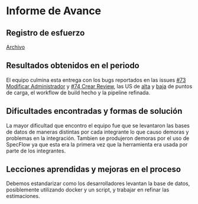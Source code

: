 # Informe de Avance

## Registro de esfuerzo

[Archivo](https://github.com/fernandasecinaro/Diaz-RodriguezSotto-Secinaro/blob/develop/Entregas/Entrega%202/Registro%20de%20Esfuerzo/Registro%20De%20Esfuerzo.md)

## Resultados obtenidos en el periodo 

El equipo culmina esta entrega con los bugs reportados en las issues [#73 Modificar Administrador](https://github.com/fernandasecinaro/Diaz-RodriguezSotto-Secinaro/issues/73) y [#74 Crear Review](https://github.com/fernandasecinaro/Diaz-RodriguezSotto-Secinaro/issues/74), las US de [alta](https://github.com/fernandasecinaro/Diaz-RodriguezSotto-Secinaro/issues/70) y [baja](https://github.com/fernandasecinaro/Diaz-RodriguezSotto-Secinaro/issues/71) de puntos de carga, el workflow de build hecho y la pipeline refinada.

## Dificultades encontradas y formas de solución

La mayor dificultad que encontro el equipo fue que se levantaron las bases de datos de maneras distintas por cada integrante lo que causo demoras y problemas en la integración. Tambien se produjeron demoras por el uso de SpecFlow ya que esta era la primera vez que la herramienta era usada por parte de los integrantes.

## Lecciones aprendidas y mejoras en el proceso

Debemos estandarizar como los desarrolladores levantan la base de datos, posiblemente utilizando docker y un script, y trabajar en refinar las estimaciones.
